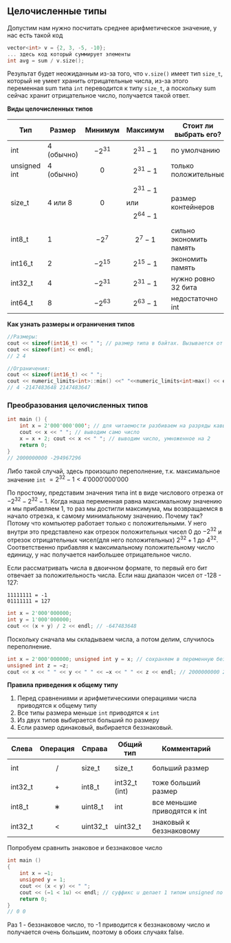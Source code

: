 ## Целочисленные типы
Допустим нам нужно посчитать среднее арифметическое значение, у нас есть такой код

```cpp
vector<int> v = {2, 3, -5, -10};
... здесь код который суммирует элементы
int avg = sum / v.size();
```

Результат будет неожиданным из-за того, что `v.size()` имеет тип `size_t`, который не умеет хранить отрицательные числа, из-за этого переменная sum типа `int` переводится к типу `size_t`, а поскольку sum сейчас хранит отрицательное число, получается такой ответ.

**Виды целочисленных типов**

| Тип          | Размер     | Минимум     | Максимум                          | Стоит ли выбрать его?   | 
| ------------ | ---------- | ----------- | --------------------------------- | ----------------------- |
| int          | 4 (обычно) | $$−2^{31}$$ | $$2^{31} − 1$$                    | по умолчанию            |
| unsigned int | 4 (обычно) | $$0$$       | $$2^{31} − 1$$                    | только положительные    |
| size_t       | 4 или 8    | $$0$$       | $$2^{31} − 1$$ или $$2^{64} − 1$$ | размер контейнеров      |
| int8_t       | 1          | $$−2^{7}$$  | $$2^{7} − 1$$                     | сильно экономить память |
| int16_t      | 2          | $$−2^{15}$$ | $$2^{15} − 1$$                    | экономить память        |
| int32_t      | 4          | $$−2^{31}$$ | $$2^{31} − 1$$                    | нужно ровно 32 бита     |
| int64_t      | 8          | $$−2^{63}$$ | $$2^{63} − 1$$                    | недостаточно int        |

**Как узнать размеры и ограничения типов**
```cpp
//Размеры:
cout << sizeof(int16_t) << " "; // размер типа в байтах. Вызывается от переменной 
cout << sizeof(int) << endl; 
// 2 4

//Ограничения:
cout << sizeof(int16_t) << " "; 
cout << numeric_limits<int>::min() <<" "<<numeric_limits<int>max() << endl;
// 4 -2147483648 2147483647
```

### Преобразования целочисленных типов
```cpp
int main () { 
	int x = 2'000'000'000'; // для читаемости разбиваем на разряды кавычками 
	cout << x << " "; // выводим само число 
	x = x ∗ 2; cout << x << " "; // выводим число, умноженное на 2 
	return 0; 
} 
// 2000000000 -294967296
```

Либо такой случай, здесь произошло переполнение, т.к. максимальное значение `int`  $= 2^{32}-1 < 4'0000'000'000$

По простому, представим значения типа int в виде числового отрезка от $-2^{32} - 2^{32}-1$. Когда наша переменная равна максимальному значению и мы прибавляем $1$, то раз мы достигли максимума, мы возвращаемся в начало отрезка, к самому минимальному значению. Почему так? Потому что компьютер работает только с положительными. У него внутри это представлено как отрезок положительных чисел 0 до $-2^{32}$ и отрезок отрицательных чисел(для него положительных) $2^{32}+1$ до $4^{32}$. Соответственно прибавляя к максимальному положительному число единицу, у нас получается наибольшее отрицательное число.

Если рассматривать числа в двоичном формате, то первый его бит отвечает за положительность числа. Если наш диапазон чисел от -128 - 127:

```
11111111 = -1
01111111 = 127
```

```cpp
int x = 2'000'000000; 
int y = 1'000'000000; 
cout << (x + y) / 2 << endl; // -647483648
```

Поскольку сначала мы складываем числа, а потом делим, случилось переполнение.

```cpp
int x = 2'000'000000; unsigned int y = x; // сохраняем в переменную беззнакового типа 2000000000 
unsigned int z = −z; 
cout << x << " " << y << " " << −x << " " << z << endl; // 2000000000 2000000000 -2000000000 2294967296
```

**Правила приведения к общему типу**

1. Перед сравнениями и арифметическими операциями числа приводятся к общему типу 
2. Все типы размера меньше `int` приводятся к `int`
3. Из двух типов выбирается больший по размеру
4. Если размер одинаковый, выбирается беззнаковый.

| Слева   | Операция | Справа   | Общий тип     | Комментарий                  |
| ------- | -------- | -------- | ------------- | ---------------------------- |
| int     | $$/$$    | size_t   | size_t        | больший размер               |
| int32_t | $$+$$    | int8_t   | int32_t (int) | тоже больший размер          |
| int8_t  | $$∗$$    | uint8_t  | int           | все меньшие приводятся к int |
| int32_t | $$ <$$   | uint32_t | uint32_t      | знаковый к беззнаковому      |

Попробуем сравнить знаковое и беззнаковое число

```cpp
int main () 
{ 
	int x = −1; 
	unsigned y = 1; 
	cout << (x < y) << " "; 
	cout << (−1 < 1u) << endl; // суффикс u делает 1 типом unsigned по умолчанию
	return 0; 
} 
// 0 0
```

Раз 1 - беззнаковое число, то -1 приводится к беззнаковому число и получается очень большим, поэтому в обоих случаях false.